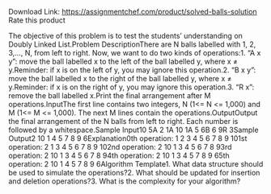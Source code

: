 Download Link: https://assignmentchef.com/product/solved-balls-solution
<br>
<span class="kksr-muted">Rate this product</span>

The objective of this problem is to test the students’ understanding on Doubly Linked List.Problem DescriptionThere are N balls labelled with 1, 2, 3,…, N, from left to right. Now, we want to do two kinds of operations:1. “A x y”: move the ball labelled x to the left of the ball labelled y, where x ≠ y.Reminder: if x is on the left of y, you may ignore this operation.2. “B x y”: move the ball labelled x to the right of the ball labelled y, where x ≠ y.Reminder: if x is on the right of y, you may ignore this operation.3. “R x”: remove the ball labelled x.Print the final arrangement after M operations.InputThe first line contains two integers, N (1&lt;= N &lt;= 1,000) and M (1&lt;= M &lt;= 1,000). The next M lines contain the operations.OutputOutput the final arrangement of the N balls from left to right. Each number is followed by a whitespace.Sample Input10 5A 2 1A 10 1A 5 6B 6 9R 3Sample Output2 10 1 4 5 7 8 9 6Explanation0th operation: 1 2 3 4 5 6 7 8 9 101st operation: 2 1 3 4 5 6 7 8 9 102nd operation: 2 10 1 3 4 5 6 7 8 93rd operation: 2 10 1 3 4 5 6 7 8 94th operation: 2 10 1 3 4 5 7 8 9 65th operation: 2 10 1 4 5 7 8 9 6Algorithm Template1. What data structure should be used to simulate the operations?2. What should be updated for insertion and deletion operations?3. What is the complexity for your algorithm?